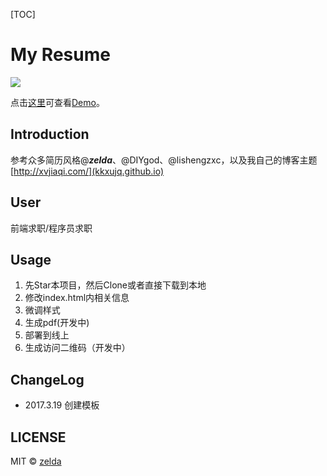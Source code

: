 [TOC]

# My Resume

![](http://oe8r161mt.bkt.clouddn.com/resume/resume.jpg?imageView/2/w/300/q/100)

点击[这里](https://zelda.github.io/cv)可查看[Demo](https://zelda.github.io/cv)。

## Introduction

参考众多简历风格@***zelda***、@DIYgod、@lishengzxc，以及我自己的博客主题 [http://xvjiaqi.com/](kkxujq.github.io)

## User

前端求职/程序员求职

## Usage

1. 先Star本项目，然后Clone或者直接下载到本地
1. 修改index.html内相关信息
1. 微调样式
1. 生成pdf(开发中)
1. 部署到线上
1. 生成访问二维码（开发中）

## ChangeLog
- 2017.3.19 创建模板

## LICENSE

MIT © [zelda](https://github.com/kkxujq)
